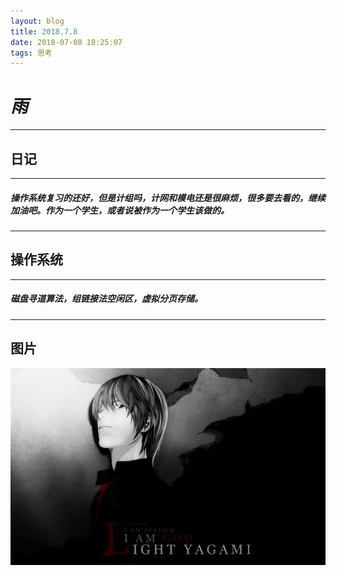 ```yaml
---
layout: blog
title: 2018.7.8
date: 2018-07-08 18:25:07
tags: 思考
---
```

# ***雨***
---
## **日记**
---
[^_^]: (又过去了一天，深夜失眠。早上起来，清楚的听到心跳。还是要自己多注意吧，少熬夜。看了早上的操作系统后，趴在桌子上睡了。下午B楼自习，人很少。听着歌的时候突然的，亦或是慢慢的就莫名其妙的想起了很多事。高考之前的我，有过梦想这种东西吗，当时是为了什么努力呢，现在为什么想放弃了。我是人，还是被作为一个人活着。已经不清楚了，但就是突然的，看着只有我一个人的教室和窗外的雨，什么也不想做了，很奇怪吧，可还是得回到现实。)

##### 操作系统复习的还好，但是计组吗，计网和模电还是很麻烦，很多要去看的，继续加油吧。作为一个学生，或者说被作为一个学生该做的。
---
## **操作系统**
---
##### 磁盘寻道算法，组链接法空闲区，虚拟分页存储。
---
## **图片**
[![picture](https://raw.githubusercontent.com/PENGFEI-CN/githubPENGFEI-CN.github.io/master/images/05.jpg '神的力量，何尝不是一种不幸')](https://raw.githubusercontent.com/PENGFEI-CN/githubPENGFEI-CN.github.io/master/images/05.jpg)
